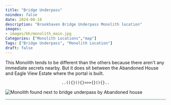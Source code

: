 ```yaml
---
title: "Bridge Underpass"
noindex: false
date: 2024-08-18
description: "Brookhaven Bridge Underpass Monolith location"
images:
- images/bh/monolith_main.jpg
Categories: ["Monolith Locations","map"]
Tags: ["Bridge Underpass", "Monolith Location"]
draft: false
--- 
```


This Monolith tends to be different than the others because there aren't any immediate secrets nearby. But it does sit between the Abandoned House and Eagle View Estate where the portal is built.

<center><span class="copy-to-clipboard" style="align: center"><code class="copy-to-clipboard-code" data-code="..(){}(){}>>>{}(){}..">..(){}(){}>>>{}(){}..</code></span></center>

![Monolith found next to bridge underpass by Abandoned house](/images/bh/monolith-location_underpass_by_abanoned_house.png)

<hr style="background-color: #28b44c" size=8>

<!-- ## Related Items

### Map

- [Point of Interest](/map/poi/agency-bunker/) -->